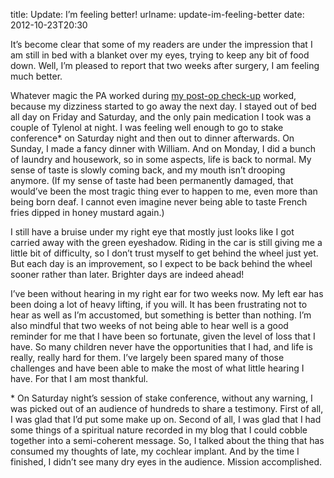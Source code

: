 title: Update: I&#x02bc;m feeling better!
urlname: update-im-feeling-better
date: 2012-10-23T20:30

It&#x02bc;s become clear that some of my readers are under the impression that I
am still in bed with a blanket over my eyes, trying to keep any bit of food
down. Well, I&#x02bc;m pleased to report that two weeks after surgery, I am
feeling much better.

Whatever magic the PA worked during [my post-op check-up][a] worked, because my
dizziness started to go away the next day. I stayed out of bed all day on Friday
and Saturday, and the only pain medication I took was a couple of Tylenol at
night. I was feeling well enough to go to stake conference\* on Saturday night
and then out to dinner afterwards. On Sunday, I made a fancy dinner with
William. And on Monday, I did a bunch of laundry and housework, so in some
aspects, life is back to normal. My sense of taste is slowly coming back, and my
mouth isn&#x02bc;t drooping anymore. (If my sense of taste had been permanently
damaged, that would&#x02bc;ve been the most tragic thing ever to happen to me,
even more than being born deaf. I cannot even imagine never being able to taste
French fries dipped in honey mustard again.)

[a]: {filename}/2012-10-18-post-op-appointment.md

I still have a bruise under my right eye that mostly just looks like I got
carried away with the green eyeshadow. Riding in the car is still giving me a
little bit of difficulty, so I don&#x02bc;t trust myself to get behind the wheel
just yet. But each day is an improvement, so I expect to be back behind the
wheel sooner rather than later. Brighter days are indeed ahead!

I&#x02bc;ve been without hearing in my right ear for two weeks now. My left ear
has been doing a lot of heavy lifting, if you will. It has been frustrating not
to hear as well as I&#x02bc;m accustomed, but something is better than nothing.
I&#x02bc;m also mindful that two weeks of not being able to hear well is a good
reminder for me that I have been so fortunate, given the level of loss that I
have. So many children never have the opportunities that I had, and life is
really, really hard for them. I&#x02bc;ve largely been spared many of those
challenges and have been able to make the most of what little hearing I have.
For that I am most thankful.

\* On Saturday night&#x02bc;s session of stake conference, without any warning,
I was picked out of an audience of hundreds to share a testimony. First of all,
I was glad that I&#x02bc;d put some make up on. Second of all, I was glad that I
had some things of a spiritual nature recorded in my blog that I could cobble
together into a semi-coherent message. So, I talked about the thing that has
consumed my thoughts of late, my cochlear implant. And by the time I finished, I
didn&#x02bc;t see many dry eyes in the audience. Mission accomplished.
